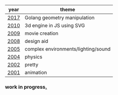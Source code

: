 |year|theme|
|-|-|
|[2017](./2017/)|Golang geometry manipulation
|[2010](./2010/)|3d engine in JS using SVG
|[2009](./2009/)|movie creation
|[2008](./2008/)|design aid
|[2005](./2005/)|complex environments/lighting/sound|
|[2004](./2004/)|physics
|[2002](./2002/)|pretty
|[2001](./2001/)|animation

### work in progress[.](./2003/)
